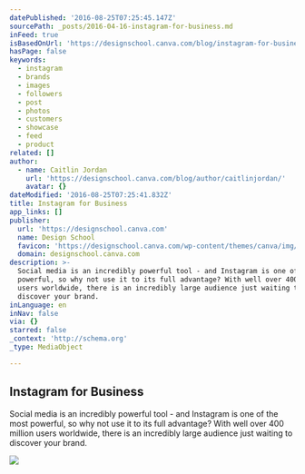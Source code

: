 ```yaml
---
datePublished: '2016-08-25T07:25:45.147Z'
sourcePath: _posts/2016-04-16-instagram-for-business.md
inFeed: true
isBasedOnUrl: 'https://designschool.canva.com/blog/instagram-for-business/'
hasPage: false
keywords:
  - instagram
  - brands
  - images
  - followers
  - post
  - photos
  - customers
  - showcase
  - feed
  - product
related: []
author:
  - name: Caitlin Jordan
    url: 'https://designschool.canva.com/blog/author/caitlinjordan/'
    avatar: {}
dateModified: '2016-08-25T07:25:41.832Z'
title: Instagram for Business
app_links: []
publisher:
  url: 'https://designschool.canva.com'
  name: Design School
  favicon: 'https://designschool.canva.com/wp-content/themes/canva/img/icons/favicon.ico'
  domain: designschool.canva.com
description: >-
  Social media is an incredibly powerful tool - and Instagram is one of the most
  powerful, so why not use it to its full advantage? With well over 400 million
  users worldwide, there is an incredibly large audience just waiting to
  discover your brand.
inLanguage: en
inNav: false
via: {}
starred: false
_context: 'http://schema.org'
_type: MediaObject

---
```

<article style=""><h1>Instagram for Business</h1><p>Social media is an incredibly powerful tool - and Instagram is one of the most powerful, so why not use it to its full advantage? With well over 400 million users worldwide, there is an incredibly large audience just waiting to discover your brand.</p><img src="https://designschool.canva.com/wp-content/uploads/sites/2/2016/02/Instagram-Grid.jpg" /></article>